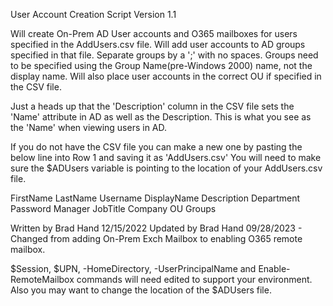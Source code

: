 User Account Creation Script Version 1.1

Will create On-Prem AD User accounts and O365 mailboxes for users specified in the AddUsers.csv file. 
Will add user accounts to AD groups specified in that file. Separate groups by a ';' with no spaces. 
Groups need to be specified using the Group Name(pre-Windows 2000) name, not the display name. 
Will also place user accounts in the correct OU if specified in the CSV file.

Just a heads up that the 'Description' column in the CSV file sets the 'Name' attribute in AD as well as the Description.
This is what you see as the 'Name' when viewing users in AD.  

If you do not have the CSV file you can make a new one by pasting the below line into Row 1 and saving it as 'AddUsers.csv'
You will need to make sure the $ADUsers variable is pointing to the location of your AddUsers.csv file. 

FirstName	LastName	Username	DisplayName	Description	Department	Password	Manager	JobTitle	Company	OU	Groups


Written by Brad Hand 12/15/2022
Updated by Brad Hand 09/28/2023 - Changed from adding On-Prem Exch Mailbox to enabling O365 remote mailbox.


$Session, $UPN, -HomeDirectory, -UserPrincipalName and Enable-RemoteMailbox commands will need edited to support your environment. Also you may want to change the location of the $ADUsers file.

